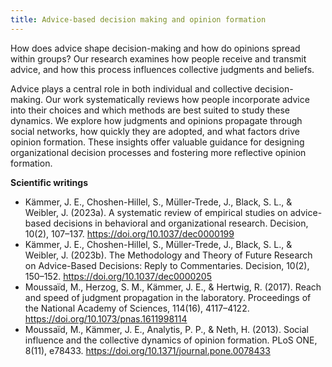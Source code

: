 ```yaml
---
title: Advice-based decision making and opinion formation
---
```


How does advice shape decision-making and how do opinions spread within groups? Our research examines how people receive and transmit advice, and how this process influences collective judgments and beliefs.

<!--more-->

Advice plays a central role in both individual and collective decision-making. Our work systematically reviews how people incorporate advice into their choices and which methods are best suited to study these dynamics. We explore how judgments and opinions propagate through social networks, how quickly they are adopted, and what factors drive opinion formation.  These insights offer valuable guidance for designing organizational decision processes and fostering more reflective opinion formation.

**Scientific writings**

- Kämmer, J. E., Choshen-Hillel, S., Müller-Trede, J., Black, S. L., & Weibler, J. (2023a). A systematic review of empirical studies on advice-based decisions in behavioral and organizational research. Decision, 10(2), 107–137. https://doi.org/10.1037/dec0000199
- Kämmer, J. E., Choshen-Hillel, S., Müller-Trede, J., Black, S. L., & Weibler, J. (2023b). The Methodology and Theory of Future Research on Advice-Based Decisions: Reply to Commentaries. Decision, 10(2), 150–152. https://doi.org/10.1037/dec0000205
- Moussaïd, M., Herzog, S. M., Kämmer, J. E., & Hertwig, R. (2017). Reach and speed of judgment propagation in the laboratory. Proceedings of the National Academy of Sciences, 114(16), 4117–4122. https://doi.org/10.1073/pnas.1611998114
- Moussaïd, M., Kämmer, J. E., Analytis, P. P., & Neth, H. (2013). Social influence and the collective dynamics of opinion formation. PLoS ONE, 8(11), e78433. https://doi.org/10.1371/journal.pone.0078433
